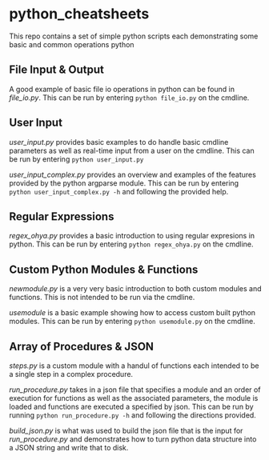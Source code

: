 # python_cheatsheets
This repo contains a set of simple python scripts each demonstrating some basic and common operations python

## File Input & Output
A good example of basic file io operations in python can be found in *file_io.py*.
This can be run by entering `python file_io.py` on the cmdline.

## User Input
*user_input.py* provides basic examples to do handle basic cmdline parameters as well as real-time input from a user on the cmdline.  This can be run by entering `python user_input.py`

*user_input_complex.py* provides an overview and examples of the features provided by the python argparse module.  This can be run by entering `python user_input_complex.py -h` and following the provided help.

## Regular Expressions
*regex_ohya.py* provides a basic introduction to using regular expresions in python.  This can be run by entering `python regex_ohya.py` on the cmdline.

## Custom Python Modules & Functions
*newmodule.py* is a very very basic introduction to both custom modules and functions.  This is not intended to be run via the cmdline.

*usemodule* is a basic example showing how to access custom built python modules.  This can be run by entering `python usemodule.py` on the cmdline.

## Array of Procedures & JSON
*steps.py* is a custom module with a handul of functions each intended to be a single step in a complex procedure.

*run_procedure.py* takes in a json file that specifies a module and an order of execution for functions as well as the associated parameters, the module is loaded and functions are executed a specified by json.  This can be run by running `python run_procedure.py -h` and following the directions provided.

*build_json.py* is what was used to build the json file that is the input for *run_procedure.py* and demonstrates how to turn python data structure into a JSON string and write that to disk.
